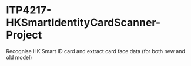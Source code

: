 # ITP4217-HKSmartIdentityCardScanner-Project
Recognise HK Smart ID card and extract card face data (for both new and old model)

